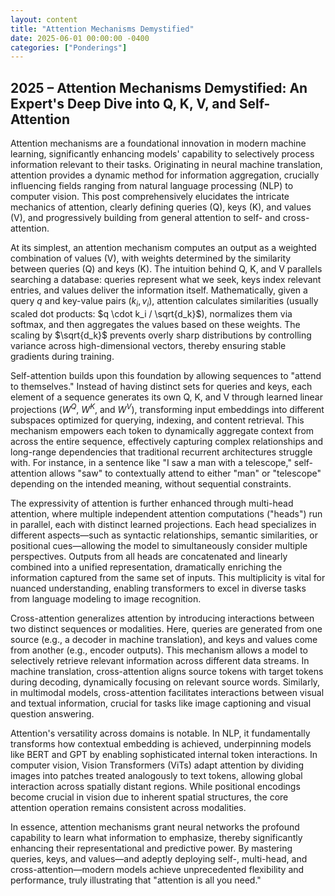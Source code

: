 ```yaml
---
layout: content
title: "Attention Mechanisms Demystified"
date: 2025-06-01 00:00:00 -0400
categories: ["Ponderings"]
---
```


## 2025 – Attention Mechanisms Demystified: An Expert's Deep Dive into Q, K, V, and Self-Attention

Attention mechanisms are a foundational innovation in modern machine learning, significantly enhancing models' capability to selectively process information relevant to their tasks. Originating in neural machine translation, attention provides a dynamic method for information aggregation, crucially influencing fields ranging from natural language processing (NLP) to computer vision. This post comprehensively elucidates the intricate mechanics of attention, clearly defining queries (Q), keys (K), and values (V), and progressively building from general attention to self- and cross-attention.

At its simplest, an attention mechanism computes an output as a weighted combination of values (V), with weights determined by the similarity between queries (Q) and keys (K). The intuition behind Q, K, and V parallels searching a database: queries represent what we seek, keys index relevant entries, and values deliver the information itself. Mathematically, given a query $q$ and key-value pairs $(k_i, v_i)$, attention calculates similarities (usually scaled dot products: $q \cdot k_i / \sqrt{d_k}$), normalizes them via softmax, and then aggregates the values based on these weights. The scaling by $\sqrt{d_k}$ prevents overly sharp distributions by controlling variance across high-dimensional vectors, thereby ensuring stable gradients during training.

Self-attention builds upon this foundation by allowing sequences to "attend to themselves." Instead of having distinct sets for queries and keys, each element of a sequence generates its own Q, K, and V through learned linear projections ($W^Q$, $W^K$, and $W^V$), transforming input embeddings into different subspaces optimized for querying, indexing, and content retrieval. This mechanism empowers each token to dynamically aggregate context from across the entire sequence, effectively capturing complex relationships and long-range dependencies that traditional recurrent architectures struggle with. For instance, in a sentence like "I saw a man with a telescope," self-attention allows "saw" to contextually attend to either "man" or "telescope" depending on the intended meaning, without sequential constraints.

The expressivity of attention is further enhanced through multi-head attention, where multiple independent attention computations ("heads") run in parallel, each with distinct learned projections. Each head specializes in different aspects—such as syntactic relationships, semantic similarities, or positional cues—allowing the model to simultaneously consider multiple perspectives. Outputs from all heads are concatenated and linearly combined into a unified representation, dramatically enriching the information captured from the same set of inputs. This multiplicity is vital for nuanced understanding, enabling transformers to excel in diverse tasks from language modeling to image recognition.

Cross-attention generalizes attention by introducing interactions between two distinct sequences or modalities. Here, queries are generated from one source (e.g., a decoder in machine translation), and keys and values come from another (e.g., encoder outputs). This mechanism allows a model to selectively retrieve relevant information across different data streams. In machine translation, cross-attention aligns source tokens with target tokens during decoding, dynamically focusing on relevant source words. Similarly, in multimodal models, cross-attention facilitates interactions between visual and textual information, crucial for tasks like image captioning and visual question answering.

Attention's versatility across domains is notable. In NLP, it fundamentally transforms how contextual embedding is achieved, underpinning models like BERT and GPT by enabling sophisticated internal token interactions. In computer vision, Vision Transformers (ViTs) adapt attention by dividing images into patches treated analogously to text tokens, allowing global interaction across spatially distant regions. While positional encodings become crucial in vision due to inherent spatial structures, the core attention operation remains consistent across modalities.

In essence, attention mechanisms grant neural networks the profound capability to learn what information to emphasize, thereby significantly enhancing their representational and predictive power. By mastering queries, keys, and values—and adeptly deploying self-, multi-head, and cross-attention—modern models achieve unprecedented flexibility and performance, truly illustrating that "attention is all you need."
